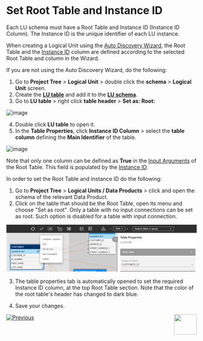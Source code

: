 # Set Root Table and Instance ID

Each LU schema must have a Root Table and Instance ID (Instance ID Column). The Instance ID is the unique identifier of each LU instance.

<studio>

When creating a Logical Unit using the [Auto Discovery Wizard](/articles/03_logical_units/06_auto_discovery_wizard.md), the Root Table and the [Instance ID](/articles/01_fabric_overview/02_fabric_glossary.md#instance-id) column are defined according to the selected Root Table and column in the Wizard. 

If you are not using the Auto Discovery Wizard, do the following:

1. Go to **Project Tree** > **Logical Unit** > double click the **schema** > **Logical Unit** screen.
2. Create the [**LU table**](/articles/06_LU_tables/01_LU_tables_overview.md) and add it to the [**LU schema**](/articles/03_logical_units/09_add_table_to_a_schema.md).
3. Go to **LU table** > right click **table header** > **Set as: Root:**

![image](images/03_08_01_tables.png)

4. Double click  **LU table** to open it.
5. In the **Table Properties**, click **Instance ID Column** > select the **table column** defining the **Main Identifier** of the table.

![image](images/03_08_02_tables.png)

Note that only one column can be defined as **True** in the [Input Arguments](/articles/03_logical_units/12_LU_hierarchy_and_linking_table_population.md#what-are-the-table-populations-input-arguments) of the Root Table. This field is populated by the [Instance ID](/articles/01_fabric_overview/02_fabric_glossary.md#instance-id). 

</studio>

<web>

In order to set the Root Table and Instance ID do the following:

1. Go to **Project Tree** > **Logical Units / Data Products** > click and open the schema of the relevant Data Product.
2. Click on the table that should be the Root Table, open its menu and choose "Set as root". Only a table with no input connections can be set as root. Such option is disabled for a table with input connection. 

  ![](images/web/5_create_lu_schema_set_root1.png)

3. The table properties tab is automatically opened to set the required Instance ID column, at the top Root Table section. Note that the color of the root table's header has changed to dark blue.

4. Save your changes.

</web>



[![Previous](/articles/images/Previous.png)](/articles/03_logical_units/07_build__or_update_an_LU_schema.md)[<img align="right" width="60" height="54" src="/articles/images/Next.png">](/articles/03_logical_units/09_add_table_to_a_schema.md)

